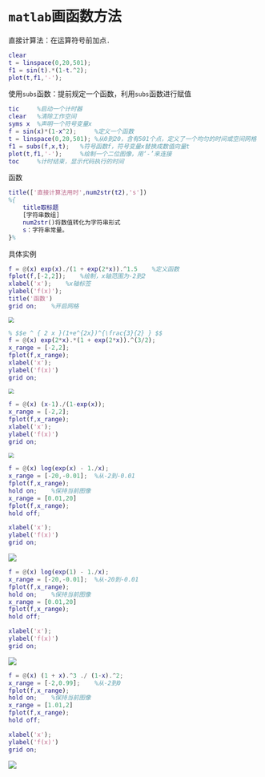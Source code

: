 # `matlab`画函数方法

直接计算法：在运算符号前加点`.`

```matlab
clear
t = linspace(0,20,501);
f1 = sin(t).*(1-t.^2);
plot(t,f1,'-');
```

使用`subs`函数：提前规定一个函数，利用`subs`函数进行赋值

```matlab
tic		%启动一个计时器
clear	%清除工作空间
syms x	%声明一个符号变量x
f = sin(x)*(1-x^2);		%定义一个函数
t = linspace(0,20,501);	%从0到20，含有501个点，定义了一个均匀的时间或空间网格
f1 = subs(f,x,t);	%符号函数f，符号变量x替换成数值向量t
plot(t,f1,'-');		%绘制一个二位图像，用‘-’来连接
toc		%计时结束，显示代码执行的时间
```



函数

```matlab
title(['直接计算法用时',num2str(t2),'s'])
%{
	title取标题
	[字符串数组]
	num2str()将数值转化为字符串形式
	s：字符串常量。
}%
```

具体实例

```matlab
f = @(x) exp(x)./(1 + exp(2*x)).^1.5	%定义函数
fplot(f,[-2,2]);	%绘制，x轴范围为-2到2
xlabel('x');	%x轴标签
ylabel('f(x)');
title('函数')
grid on;	%开启网格
```

<img src="https://raw.githubusercontent.com/feiguang414/blogImage/main/image/202402010920620.png" style="zoom:67%;" />



```matlab
% $$e ^ { 2 x }(1+e^{2x})^{\frac{3}{2} } $$
f = @(x) exp(2*x).*(1 + exp(2*x)).^(3/2);
x_range = [-2,2];
fplot(f,x_range);
xlabel('x');
ylabel('f(x)')
grid on;
```

<img src="https://raw.githubusercontent.com/feiguang414/blogImage/main/image/202402010937392.png" style="zoom:67%;" />

```matlab
f = @(x) (x-1)./(1-exp(x));
x_range = [-2,2];
fplot(f,x_range);
xlabel('x');
ylabel('f(x)')
grid on;
```

<img src="https://raw.githubusercontent.com/feiguang414/blogImage/main/image/202402010951457.png" style="zoom:67%;" />

```matlab
f = @(x) log(exp(x) - 1./x);
x_range = [-20,-0.01];	%从-2到-0.01
fplot(f,x_range);
hold on;	%保持当前图像
x_range = [0.01,20]
fplot(f,x_range);
hold off;

xlabel('x');
ylabel('f(x)')
grid on;
```

![](https://raw.githubusercontent.com/feiguang414/blogImage/main/image/202402011009643.png)

```matlab
f = @(x) log(exp(1) - 1./x);
x_range = [-20,-0.01];	%从-20到-0.01
fplot(f,x_range);
hold on;	%保持当前图像
x_range = [0.01,20]
fplot(f,x_range);
hold off;

xlabel('x');
ylabel('f(x)')
grid on;
```

![](https://raw.githubusercontent.com/feiguang414/blogImage/main/image/202402011015229.png)



```matlab
f = @(x) (1 + x).^3 ./ (1-x).^2;
x_range = [-2,0.99];	%从-2到0
fplot(f,x_range);
hold on;	%保持当前图像
x_range = [1.01,2]
fplot(f,x_range);
hold off;

xlabel('x');
ylabel('f(x)')
grid on;
```

![](https://raw.githubusercontent.com/feiguang414/blogImage/main/image/202402011036827.png)

